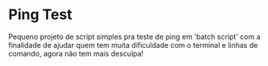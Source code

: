 # Ping Test
 Pequeno projeto de script simples pra teste de ping em 'batch script' com a finalidade de ajudar quem tem muita dificuldade com o terminal e linhas de comando, agora não tem mais desculpa!
